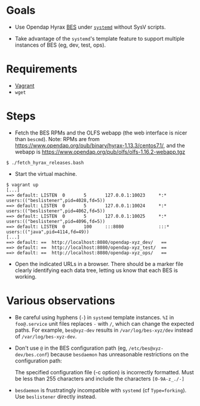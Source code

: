 # Goals

* Use Opendap Hyrax [BES](http://docs.opendap.org/index.php/Hyrax)
  under [`systemd`](https://www.freedesktop.org/wiki/Software/systemd/)
  without SysV scripts.

* Take advantage of the `systemd`'s template feature to support multiple
  instances of BES (eg, dev, test, ops).


# Requirements

* [Vagrant](https://www.vagrantup.com/)
* `wget`


# Steps

* Fetch the BES RPMs and the OLFS webapp
  (the web interface is nicer than `bescmd`).
  Note: RPMs are from https://www.opendap.org/pub/binary/hyrax-1.13.3/centos7.1/,
  and the webapp is https://www.opendap.org/pub/olfs/olfs-1.16.2-webapp.tgz

```
$ ./fetch_hyrax_releases.bash
```

* Start the virtual machine.

```
$ vagrant up
[...]
==> default: LISTEN  0       5       127.0.0.1:10023     *:*                users:(("beslistener",pid=4028,fd=5))
==> default: LISTEN  0       5       127.0.0.1:10024     *:*                users:(("beslistener",pid=4062,fd=5))
==> default: LISTEN  0       5       127.0.0.1:10025     *:*                users:(("beslistener",pid=4096,fd=5))
==> default: LISTEN  0       100     :::8080             :::*               users:(("java",pid=4114,fd=49))
[...]
==> default: ==  http://localhost:8080/opendap-xyz_dev/   ==
==> default: ==  http://localhost:8080/opendap-xyz_test/  ==
==> default: ==  http://localhost:8080/opendap-xyz_ops/   ==
```

* Open the indicated URLs in a browser.
  There should be a marker file clearly identifying each data tree,
  letting us know that each BES is working.


# Various observations

* Be careful using hyphens (`-`) in `systemd` template instances.
  `%I` in `foo@.service` unit files replaces `-` with `/`,
  which can change the expected paths.
  For example, `bes@xyz-dev` results in `/var/log/bes-xyz/dev`
  instead of `/var/log/bes-xyz-dev`.

* Don't use `@` in the BES configuration path (eg, `/etc/bes@xyz-dev/bes.conf`)
  because `besdaemon` has unreasonable restrictions on the configuration path:

    The specified configuration file (-c option) is incorrectly formatted.
    Must be less than 255 characters and include the characters `[0-9A-z_./-]`

* `besdaemon` is frustratingly incompatible with `systemd` (cf `Type=forking`).
  Use `beslistener` directly instead.
